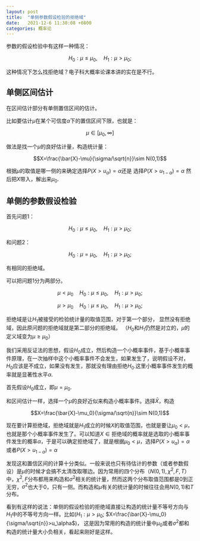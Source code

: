 ```yaml
---
layout: post
title:  "单侧参数假设检验的拒绝域"
date:   2021-12-6 11:30:08 +0800
categories: 概率论
---
```



参数的假设检验中有这样一种情况：

$$H_0:\mu\leq\mu_0,\quad H_1:\mu>\mu_0;$$

这种情况下怎么找拒绝域？电子科大概率论课本讲的实在是不行。

## 单侧区间估计

在区间估计部分有单侧置信区间的估计。

比如要估计$\mu$在某个可信度$\alpha$下的置信区间下限，也就是：

$$\mu\in[\mu_0,\infty]$$

做法是找一个$\mu$的良好估计量，构造统计量：

$$X=\frac{\bar{X}-\mu}{\sigma/\sqrt{n}}\sim N(0,1)$$

根据$\mu$的取值是哪一侧的来确定选择$P(X>u_\alpha)=\alpha$还是
选择$P(X>u_{1-\alpha})=\alpha$
然后把$X$带入，解出来$\mu_0$.

## 单侧的参数假设检验

首先问题1：

$$H_0:\mu\leq\mu_0,\quad H_1:\mu>\mu_0;$$

和问题2：

$$H_0:\mu=\mu_0,\quad H_1:\mu>\mu_0;$$

有相同的拒绝域。

可以把问题1分为两部分。

$$\mu<\mu_0 \quad H_0:\mu\leq\mu_0,\quad H_1:\mu>\mu_0;$$

$$\mu>\mu_0 \quad H_0:\mu\leq\mu_0,\quad H_1:\mu>\mu_0;$$

拒绝域是让$H_1$被接受的检验统计量的取值范围，对于第一个部分，
显然没有拒绝域，因此原问题的拒绝域就是第二部分的拒绝域。
（$H_0$和$H_1$仍然是对立的，$\mu$的定义域变为$\mu\geq\mu_0$）

我们采用反证法的思想，假设$H_0$成立，然后构造一个小概率事件，基于小概率事件原理，在一次抽样中这个小概率事件不会发生，如果发生了，说明假设不对，$H_0$应该是不成立，如果没有发生，那就没有理由拒绝$H_0$.这里小概率事件发生的概率就是显著性水平$\alpha$.

首先假设$H_0$成立，即$\mu=\mu_0$.

和区间估计一样，选择一个$\mu$的良好近似来构造小概率事件。选择$\bar{X}$，构造

$$X=\frac{\bar{X}-\mu_0}{\sigma/\sqrt{n}}\sim N(0,1)$$

现在要计算拒绝域，拒绝域就是$H_1$成立的时候$X$的取值范围，也就是要让$\mu_0<\mu$，也就是那个小概率事件发生了。可以知道$X\in \text{拒绝域}$的概率就是选取的小概率事件发生的概率$\alpha$，于是可以确定拒绝域了，就是根据$\mu_0<\mu$，选择$P(X>u_\alpha)=\alpha$或者$P(X>u_{1-\alpha})=\alpha$

发现这和置信区间的计算十分类似。一般来说也只有待估计的参数（或者参数假设）是$\mu$的时候才会搞不太清改取哪边。因为常用的四个分布（$N(0,1), \chi^2,F,T$）中，$\chi^2,F$分布都用来构造和$\sigma^2$相关的统计量，然而这两个分布取值范围都是0到正无穷，$\sigma^2$也大于0，只有一侧。而构造和$\mu$有关的统计量的时候往往会用$N(0,1)$和$T$分布。

看到有这样的说法：单侧的假设检验的拒绝域直接让构造的统计量不等号方向与$H_1$中的不等号方向一样。比如($H_1:\mu>\mu_0;$ $X=\frac{\bar{X}-\mu_0}{\sigma/\sqrt{n}}>u_\alpha$)，
这是因为常用的构造的统计量中$\mu_0$或者$\sigma^2$都和构造的统计量大小负相关，看起来刚好是这样。